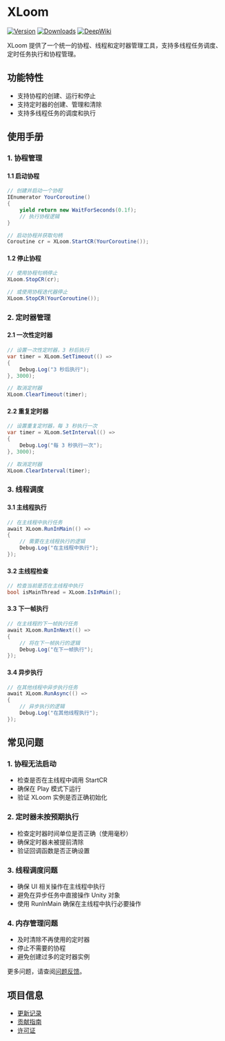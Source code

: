 # XLoom

[![Version](https://img.shields.io/npm/v/org.eframework.u3d.util)](https://www.npmjs.com/package/org.eframework.u3d.util)
[![Downloads](https://img.shields.io/npm/dm/org.eframework.u3d.util)](https://www.npmjs.com/package/org.eframework.u3d.util)
[![DeepWiki](https://img.shields.io/badge/DeepWiki-Explore-blue)](https://deepwiki.com/eframework-org/U3D.UTIL)

XLoom 提供了一个统一的协程、线程和定时器管理工具，支持多线程任务调度、定时任务执行和协程管理。

## 功能特性

- 支持协程的创建、运行和停止
- 支持定时器的创建、管理和清除
- 支持多线程任务的调度和执行

## 使用手册

### 1. 协程管理

#### 1.1 启动协程
```csharp
// 创建并启动一个协程
IEnumerator YourCoroutine()
{
    yield return new WaitForSeconds(0.1f);
    // 执行协程逻辑
}

// 启动协程并获取句柄
Coroutine cr = XLoom.StartCR(YourCoroutine());
```

#### 1.2 停止协程
```csharp
// 使用协程句柄停止
XLoom.StopCR(cr);

// 或使用协程迭代器停止
XLoom.StopCR(YourCoroutine());
```

### 2. 定时器管理

#### 2.1 一次性定时器
```csharp
// 设置一次性定时器，3 秒后执行
var timer = XLoom.SetTimeout(() => 
{
    Debug.Log("3 秒后执行");
}, 3000);

// 取消定时器
XLoom.ClearTimeout(timer);
```

#### 2.2 重复定时器
```csharp
// 设置重复定时器，每 3 秒执行一次
var timer = XLoom.SetInterval(() => 
{
    Debug.Log("每 3 秒执行一次");
}, 3000);

// 取消定时器
XLoom.ClearInterval(timer);
```

### 3. 线程调度

#### 3.1 主线程执行
```csharp
// 在主线程中执行任务
await XLoom.RunInMain(() => 
{
    // 需要在主线程执行的逻辑
    Debug.Log("在主线程中执行");
});
```

#### 3.2 主线程检查
```csharp
// 检查当前是否在主线程中执行
bool isMainThread = XLoom.IsInMain();
```

#### 3.3 下一帧执行
```csharp
// 在主线程的下一帧执行任务
await XLoom.RunInNext(() => 
{
    // 将在下一帧执行的逻辑
    Debug.Log("在下一帧执行");
});
```

#### 3.4 异步执行
```csharp
// 在其他线程中异步执行任务
await XLoom.RunAsync(() => 
{
    // 异步执行的逻辑
    Debug.Log("在其他线程执行");
});
```

## 常见问题

### 1. 协程无法启动
- 检查是否在主线程中调用 StartCR
- 确保在 Play 模式下运行
- 验证 XLoom 实例是否正确初始化

### 2. 定时器未按预期执行
- 检查定时器时间单位是否正确（使用毫秒）
- 确保定时器未被提前清除
- 验证回调函数是否正确设置

### 3. 线程调度问题
- 确保 UI 相关操作在主线程中执行
- 避免在异步任务中直接操作 Unity 对象
- 使用 RunInMain 确保在主线程中执行必要操作

### 4. 内存管理问题
- 及时清除不再使用的定时器
- 停止不需要的协程
- 避免创建过多的定时器实例

更多问题，请查阅[问题反馈](../CONTRIBUTING.md#问题反馈)。

## 项目信息

- [更新记录](../CHANGELOG.md)
- [贡献指南](../CONTRIBUTING.md)
- [许可证](../LICENSE.md) 